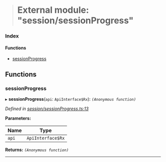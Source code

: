 > # External module: "session/sessionProgress"

### Index

#### Functions

* [sessionProgress](_session_sessionprogress_.md#sessionprogress)

## Functions

###  sessionProgress

▸ **sessionProgress**(`api`: `ApiInterface$Rx`): *`(Anonymous function)`*

*Defined in [session/sessionProgress.ts:13](url)*

**Parameters:**

Name | Type |
------ | ------ |
`api` | `ApiInterface$Rx` |

**Returns:** *`(Anonymous function)`*

___